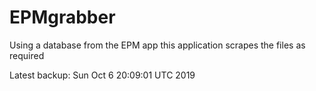# EPMgrabber
Using a database from the EPM app this application scrapes the files as required


Latest backup: Sun Oct 6 20:09:01 UTC 2019
